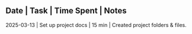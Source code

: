﻿Date       | Task                           | Time Spent | Notes
---------------------------------------------------------------
2025-03-13 | Set up project docs      | 15 min     | Created project folders & files.

